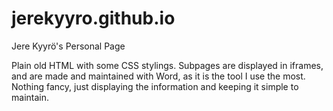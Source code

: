 # jerekyyro.github.io
Jere Kyyrö's Personal Page

Plain old HTML with some CSS stylings. Subpages are displayed in iframes, and are made and maintained with Word, as it is the tool I use the most. Nothing fancy, just displaying the information and keeping it simple to maintain. 

